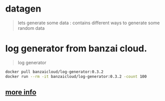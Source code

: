 # datagen
> lets generate some data : contains different ways to generate some random data

# log generator from banzai cloud.
> log generator
```bash
docker pull banzaicloud/log-generator:0.3.2
docker run --rm -it banzaicloud/log-generator:0.3.2 -count 100
```
## [more info](https://banzaicloud.com/blog/logging-operator-monitoring/)


